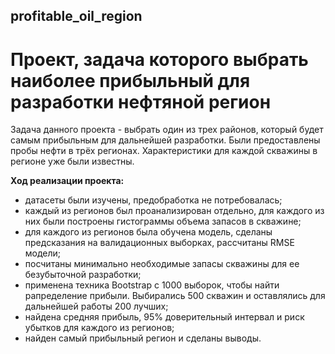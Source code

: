 ## profitable_oil_region
# Проект, задача которого выбрать наиболее прибыльный для разработки нефтяной регион

Задача данного проекта - выбрать один из трех районов, который будет самым прибыльным для дальнейшей разработки. Были предоставлены пробы нефти в трёх регионах.
Характеристики для каждой скважины в регионе уже были известны.

**Ход реализации проекта:**

- датасеты были изучены, предобработка не потребовалась;
- каждый из регионов был проанализирован отдельно, для каждого из них были построены гистограммы объема запасов в скважине;
- для каждого из регионов была обучена модель, сделаны предсказания на валидационных выборках, рассчитаны RMSE модели;
- посчитаны минимально необходимые запасы скважины для ее безубыточной разработки;
- применена техника Bootstrap с 1000 выборок, чтобы найти рапределение прибыли. Выбирались 500 скважин и оставлялись для дальнейшей работы 200 лучших;
- найдена средняя прибыль, 95% доверительный интервал и риск убытков для каждого из регионов;
- найден самый прибыльный регион и сделаны выводы.
